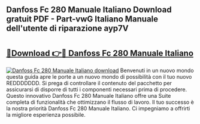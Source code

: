 ## Danfoss Fc 280 Manuale Italiano Download gratuit PDF - Part-vwG Italiano Manuale dell'utente di riparazione ayp7V

# <h2><a href="http://dfed7s.blite.top/?on=Danfoss+Fc+280+Manuale+Italiano">🔗Download 👉🔴 Danfoss Fc 280 Manuale Italiano</a></h2>

[![Danfoss Fc 280 Manuale Italiano download](https://i.imgur.com/lujVjoI.png)](http://dfed7s.blite.top/?on=Danfoss+Fc+280+Manuale+Italiano)
Benvenuti in un nuovo mondo questa guida apre le porte a un nuovo mondo di possibilità con il tuo nuovo REDDDDDDD. Si prega di controllare il contenuto del pacchetto per assicurarsi di disporre di tutti i componenti necessari prima di procedere. Questo innovativo Danfoss Fc 280 Manuale Italiano offre una Suite completa di funzionalità che ottimizzano il flusso di lavoro. Il tuo successo è la nostra priorità Danfoss Fc 280 Manuale Italiano. Ci impegniamo a offrirti la migliore esperienza possibile.
